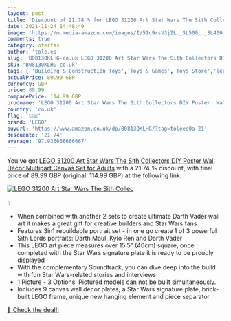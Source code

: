 ```yaml
---
layout: post
title: 'Discount of 21.74 % for LEGO 31200 Art Star Wars The Sith Collec'
date: 2021-11-24 14:48:49
image: 'https://m.media-amazon.com/images/I/51c9rsV3jZL._SL500_._SL400_.jpg'
comments: true
category: ofertas
author: 'tole.es'
slug: 'B0813QKLHG-co.uk LEGO 31200 Art Star Wars The Sith Collectors DIY Poster...'
sku: 'B0813QKLHG-co.uk'
tags: [ 'Building & Construction Toys','Toys & Games','Toys Store','lego', ]
actualPrice: 89.99 GBP
currency: GBP
price: 89.99
comparePrice: 114.99 GBP
prodname: 'LEGO 31200 Art Star Wars The Sith Collectors DIY Poster  Wall Décor  Multipart Canvas  Set for Adults'
country: 'co.uk'
flag: '🇬🇧'
brand: 'LEGO'
buyurl: 'https://www.amazon.co.uk/dp/B0813QKLHG/?tag=tolees0a-21'
descuento: '21.74'
average: '97.936666666667'
---
```


You've got [LEGO 31200 Art Star Wars The Sith Collectors DIY Poster  Wall Décor  Multipart Canvas  Set for Adults](https://www.amazon.co.uk/dp/B0813QKLHG/?tag=tolees0a-21) with a  21.74 % discount, with final price of 89.99 GBP (original: 114.99 GBP) at the following link:

[![LEGO 31200 Art Star Wars The Sith Collec](https://m.media-amazon.com/images/I/51c9rsV3jZL._SL500_._SL400_.jpg)](https://www.amazon.co.uk/dp/B0813QKLHG/?tag=tolees0a-21)

ℹ️:

- When combined with another 2 sets to create ultimate Darth Vader wall art it makes a great gift for creative builders and Star Wars fans
- Features 3in1 rebuildable portrait set - in one go create 1 of 3 powerful Sith Lords portraits: Darth Maul, Kylo Ren and Darth Vader
- This LEGO art piece measures over 15.5” (40cm) square, once completed with the Star Wars signature plate it is ready to be proudly displayed
- With the complementary Soundtrack, you can dive deep into the build with fun Star Wars-related stories and interviews
- 1 Picture - 3 Options. Pictured models can not be built simultaneously.
- Includes 9 canvas wall decor plates, a Star Wars signature plate, brick-built LEGO frame, unique new hanging element and piece separator

[🛒 Check the deal!!](https://www.amazon.co.uk/dp/B0813QKLHG/?tag=tolees0a-21)
